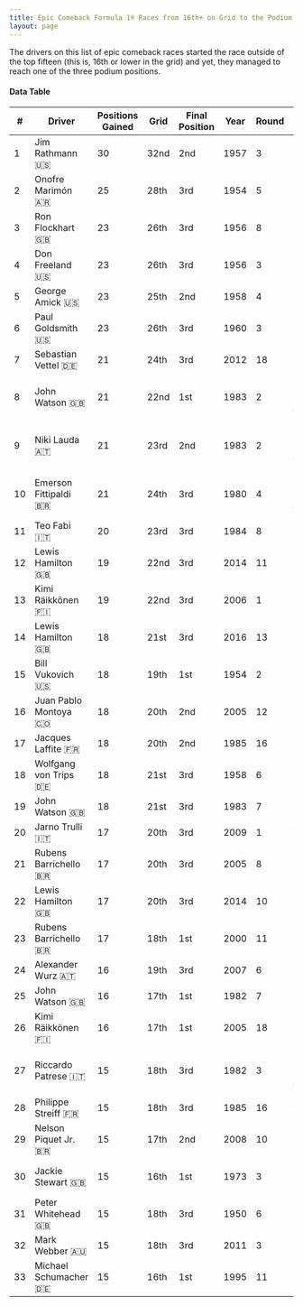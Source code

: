 ```yaml
---
title: Epic Comeback Formula 1® Races from 16th+ on Grid to the Podium
layout: page
---
```


<canvas id="chart" width="400" height="180"></canvas>
<script>
var data = {
    "datasets": [
        {
            "backgroundColor": "#f3a935",
            "borderColor": "#f68639",
            "borderWidth": 1,
            "data": [
                30.0,
                25.0,
                23.0,
                23.0,
                23.0,
                23.0,
                21.0,
                21.0,
                21.0,
                21.0,
                20.0,
                19.0,
                19.0,
                18.0,
                18.0,
                18.0,
                18.0,
                18.0,
                18.0,
                17.0,
                17.0,
                17.0,
                17.0,
                16.0,
                16.0,
                16.0,
                15.0,
                15.0,
                15.0,
                15.0,
                15.0,
                15.0,
                15.0
            ],
            "label": "Positions Gained"
        }
    ],
    "labels": [
        "Jim Rathmann 🇺🇸",
        "Onofre Marimón 🇦🇷",
        "Ron Flockhart 🇬🇧",
        "Don Freeland 🇺🇸",
        "George Amick 🇺🇸",
        "Paul Goldsmith 🇺🇸",
        "Sebastian Vettel 🇩🇪",
        "John Watson 🇬🇧",
        "Niki Lauda 🇦🇹",
        "Emerson Fittipaldi 🇧🇷",
        "Teo Fabi 🇮🇹",
        "Lewis Hamilton 🇬🇧",
        "Kimi Räikkönen 🇫🇮",
        "Lewis Hamilton 🇬🇧",
        "Bill Vukovich 🇺🇸",
        "Juan Pablo Montoya 🇨🇴",
        "Jacques Laffite 🇫🇷",
        "Wolfgang von Trips 🇩🇪",
        "John Watson 🇬🇧",
        "Jarno Trulli 🇮🇹",
        "Rubens Barrichello 🇧🇷",
        "Lewis Hamilton 🇬🇧",
        "Rubens Barrichello 🇧🇷",
        "Alexander Wurz 🇦🇹",
        "John Watson 🇬🇧",
        "Kimi Räikkönen 🇫🇮",
        "Riccardo Patrese 🇮🇹",
        "Philippe Streiff 🇫🇷",
        "Nelson Piquet Jr. 🇧🇷",
        "Jackie Stewart 🇬🇧",
        "Peter Whitehead 🇬🇧",
        "Mark Webber 🇦🇺",
        "Michael Schumacher 🇩🇪"
    ]
};
var options = {
  legend: {
    display: false
  },
  scales: {
    xAxes: [{
      ticks: {
        beginAtZero: true,
        maxRotation: 180
      }
    }],
    yAxes: [{
      ticks: {
        beginAtZero: true
      }
    }]
  }
};
new Chart("chart", {
    data: data,
    type: 'bar',
    options: options
});
</script>

The drivers on this list of epic comeback races started the race outside of the top fifteen (this is, 16th or lower in the grid) and yet, they managed to reach one of the three podium positions.

#### Data Table

| # | Driver | Positions Gained | Grid | Final Position | Year | Round | Race |
|--|--|--|--|--|--|--|--|
| 1 | Jim Rathmann 🇺🇸 | 30 | 32nd | 2nd | 1957 | 3 | Indianapolis 500 |
| 2 | Onofre Marimón 🇦🇷 | 25 | 28th | 3rd | 1954 | 5 | British Grand Prix |
| 3 | Ron Flockhart 🇬🇧 | 23 | 26th | 3rd | 1956 | 8 | Italian Grand Prix |
| 4 | Don Freeland 🇺🇸 | 23 | 26th | 3rd | 1956 | 3 | Indianapolis 500 |
| 5 | George Amick 🇺🇸 | 23 | 25th | 2nd | 1958 | 4 | Indianapolis 500 |
| 6 | Paul Goldsmith 🇺🇸 | 23 | 26th | 3rd | 1960 | 3 | Indianapolis 500 |
| 7 | Sebastian Vettel 🇩🇪 | 21 | 24th | 3rd | 2012 | 18 | Abu Dhabi Grand Prix |
| 8 | John Watson 🇬🇧 | 21 | 22nd | 1st | 1983 | 2 | United States Grand Prix West |
| 9 | Niki Lauda 🇦🇹 | 21 | 23rd | 2nd | 1983 | 2 | United States Grand Prix West |
| 10 | Emerson Fittipaldi 🇧🇷 | 21 | 24th | 3rd | 1980 | 4 | United States Grand Prix West |
| 11 | Teo Fabi 🇮🇹 | 20 | 23rd | 3rd | 1984 | 8 | Detroit Grand Prix |
| 12 | Lewis Hamilton 🇬🇧 | 19 | 22nd | 3rd | 2014 | 11 | Hungarian Grand Prix |
| 13 | Kimi Räikkönen 🇫🇮 | 19 | 22nd | 3rd | 2006 | 1 | Bahrain Grand Prix |
| 14 | Lewis Hamilton 🇬🇧 | 18 | 21st | 3rd | 2016 | 13 | Belgian Grand Prix |
| 15 | Bill Vukovich 🇺🇸 | 18 | 19th | 1st | 1954 | 2 | Indianapolis 500 |
| 16 | Juan Pablo Montoya 🇨🇴 | 18 | 20th | 2nd | 2005 | 12 | German Grand Prix |
| 17 | Jacques Laffite 🇫🇷 | 18 | 20th | 2nd | 1985 | 16 | Australian Grand Prix |
| 18 | Wolfgang von Trips 🇩🇪 | 18 | 21st | 3rd | 1958 | 6 | French Grand Prix |
| 19 | John Watson 🇬🇧 | 18 | 21st | 3rd | 1983 | 7 | Detroit Grand Prix |
| 20 | Jarno Trulli 🇮🇹 | 17 | 20th | 3rd | 2009 | 1 | Australian Grand Prix |
| 21 | Rubens Barrichello 🇧🇷 | 17 | 20th | 3rd | 2005 | 8 | Canadian Grand Prix |
| 22 | Lewis Hamilton 🇬🇧 | 17 | 20th | 3rd | 2014 | 10 | German Grand Prix |
| 23 | Rubens Barrichello 🇧🇷 | 17 | 18th | 1st | 2000 | 11 | German Grand Prix |
| 24 | Alexander Wurz 🇦🇹 | 16 | 19th | 3rd | 2007 | 6 | Canadian Grand Prix |
| 25 | John Watson 🇬🇧 | 16 | 17th | 1st | 1982 | 7 | Detroit Grand Prix |
| 26 | Kimi Räikkönen 🇫🇮 | 16 | 17th | 1st | 2005 | 18 | Japanese Grand Prix |
| 27 | Riccardo Patrese 🇮🇹 | 15 | 18th | 3rd | 1982 | 3 | United States Grand Prix West |
| 28 | Philippe Streiff 🇫🇷 | 15 | 18th | 3rd | 1985 | 16 | Australian Grand Prix |
| 29 | Nelson Piquet Jr. 🇧🇷 | 15 | 17th | 2nd | 2008 | 10 | German Grand Prix |
| 30 | Jackie Stewart 🇬🇧 | 15 | 16th | 1st | 1973 | 3 | South African Grand Prix |
| 31 | Peter Whitehead 🇬🇧 | 15 | 18th | 3rd | 1950 | 6 | French Grand Prix |
| 32 | Mark Webber 🇦🇺 | 15 | 18th | 3rd | 2011 | 3 | Chinese Grand Prix |
| 33 | Michael Schumacher 🇩🇪 | 15 | 16th | 1st | 1995 | 11 | Belgian Grand Prix |
